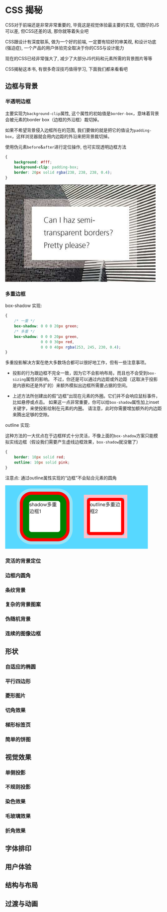 # CSS 揭秘

CSS对于前端还是非常非常重要的, 毕竟这是视觉体验最主要的实现, 切图仔的JS可以差, 但CSS还差的话, 那你就等着失业吧

CSS跟设计有深度联系, 做为一个好的前端, 一定要有较好的审美观, 和设计功底(强迫症), 一个产品的用户体验完全取决于你的CSS与设计能力

现在的CSS已经非常强大了, 减少了大部分JS代码和元素所需的背景图片等等

CSS揭秘这本书, 有很多奇淫技巧值得学习, 下面我们都来看看吧

## 边框与背景

### 半透明边框

主要实现为`background-clip`属性, 这个属性的初始值是`border-box`，意味着背景会被元素的border box（边框的外沿框）裁切掉。

如果不希望背景侵入边框所在的范围, 我们要做的就是把它的值设为`padding-box`，这样浏览器就会用内边距的外沿来把背景裁切掉。

使用伪元素`before`&`after`进行定位操作, 也可实现透明边框方法

```css
{
    background: #fff;
    background-clip: padding-box;
    border: 20px solid rgba(238, 238, 238, 0.4);
}
```

![](./img/1.jpg)

### 多重边框

box-shadow 实现:

```css
{
    /* 一重 */
    box-shadow: 0 0 0 20px green;
    /* 多重 */
    box-shadow: 0 0 0 20px green, 
                0 0 0 30px red, 
                0 0 0 40px rgba(253, 245, 230, 0.4);
}
```

多重投影解决方案在绝大多数场合都可以很好地工作，但有一些注意事项。

- 投影的行为跟边框不完全一致，因为它不会影响布局，而且也不会受到`box-sizing`属性的影响。
不过，你还是可以通过内边距或外边距（这取决于投影是内嵌和还是外扩的）来额外模拟出边框所需要占据的空间。

- 上述方法所创建出的假“边框”出现在元素的外圈。它们并不会响应鼠标事件，比如悬停或点击。
如果这一点非常重要，你可以给`box-shadow`属性加上inset关键字，来使投影绘制在元素的内圈。
请注意，此时你需要增加额外的内边距来腾出足够的空隙。

outline 实现:

这种方法的一大优点在于边框样式十分灵活，不像上面的`box-shadow`方案只能模拟实线边框（假设我们需要产生虚线边框效果，`box-shadow`就没辙了）

```css
{
    border: 10px solid red;
    outline: 10px solid pink;
}
```

注意点: 通过outline属性实现的“边框”不会贴合元素的圆角

![](./img/2.png)


### 灵活的背景定位

### 边框内圆角

### 条纹背景

### 复杂的背景图案

### 伪随机背景

### 连续的图像边框





## 形状

### 自适应的椭圆

### 平行四边形


### 菱形图片


### 切角效果


### 梯形标签页


### 简单的饼图




## 视觉效果

### 单侧投影

### 不规则投影

### 染色效果

### 毛玻璃效果

### 折角效果


## 字体排印

## 用户体验

## 结构与布局

## 过渡与动画



